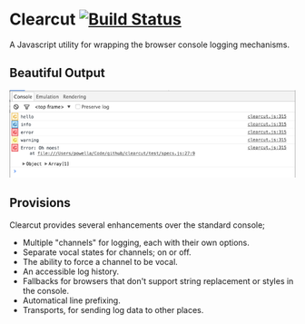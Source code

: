 # Clearcut [![Build Status](https://travis-ci.org/shellscape/clearcut.svg?branch=master)](https://travis-ci.org/shellscape/clearcut)

A Javascript utility for wrapping the browser console logging mechanisms.

## Beautiful Output

![Clearcut Screenshot](screenshot.png?raw=true "Clearcut Screenshot")

## Provisions

Clearcut provides several enhancements over the standard console;

- Multiple "channels" for logging, each with their own options.
- Separate vocal states for channels; on or off.
- The ability to force a channel to be vocal.
- An accessible log history.
- Fallbacks for browsers that don't support string replacement or styles in the
  console.
- Automatical line prefixing.
- Transports, for sending log data to other places.
